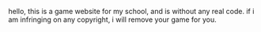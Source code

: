 hello, this is a game website for my school, and is without any real code.
if i am infringing on any copyright, i will remove your game for you.
